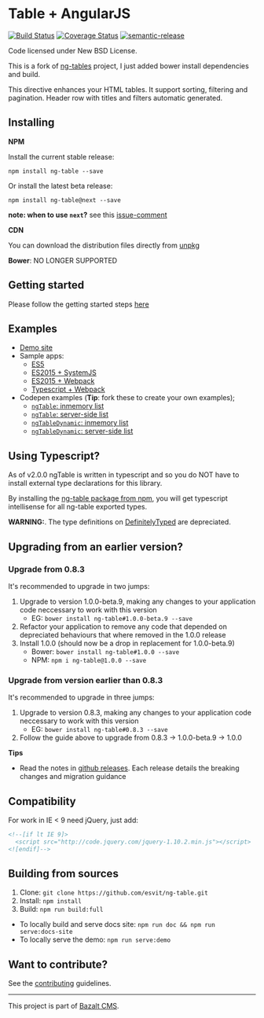 Table + AngularJS
=================
[![Build Status](https://travis-ci.org/esvit/ng-table.svg)](https://travis-ci.org/esvit/ng-table) [![Coverage Status](https://coveralls.io/repos/esvit/ng-table/badge.png)](https://coveralls.io/r/esvit/ng-table)
[![semantic-release](https://img.shields.io/badge/%20%20%F0%9F%93%A6%F0%9F%9A%80-semantic--release-e10079.svg)](https://github.com/semantic-release/semantic-release)

Code licensed under New BSD License.

This is a fork of [ng-tables](http://ng-table.com/) project, I just added bower install dependencies and build. 

This directive enhances your HTML tables. It support sorting, filtering and pagination.
Header row with titles and filters automatic generated.


## Installing

**NPM**

Install the current stable release:
```
npm install ng-table --save
```
Or install the latest beta release:
```
npm install ng-table@next --save
```

**note: when to use `next`?** see this [issue-comment](https://github.com/esvit/ng-table/issues/953#issuecomment-270905068)

**CDN**

You can download the distribution files directly from [unpkg](https://unpkg.com/ng-table/bundles/)

**Bower**: NO LONGER SUPPORTED


## Getting started

Please follow the getting started steps [here](http://ng-table.com/)


## Examples

* [Demo site](http://ng-table.com/)
* Sample apps:
    * [ES5](demo-apps/es5/readme.md)
    * [ES2015 + SystemJS](demo-apps/es6-systemjs/readme.md)
    * [ES2015 + Webpack](demo-apps/es6-webpack/readme.md)
    * [Typescript + Webpack](demo-apps/ts-webpack/readme.md)
* Codepen examples (**Tip**: fork these to create your own examples);
    * [`ngTable`: inmemory list](http://codepen.io/christianacca/pen/VLqVeo?editors=101)
    * [`ngTable`: server-side list](http://codepen.io/christianacca/pen/VLqqjP?editors=101)
    * [`ngTableDynamic`: inmemory list](http://codepen.io/christianacca/pen/jPxgzY?editors=101)
    * [`ngTableDynamic`: server-side list](http://codepen.io/christianacca/pen/JdwwrR/?editors=101)


## Using Typescript?

As of v2.0.0 ngTable is written in typescript and so you do NOT have to install external type declarations for this library.

By installing the [ng-table package from npm](https://www.npmjs.com/package/ng-table), you will get typescript intellisense for all ng-table exported types.

**WARNING:**. The type definitions on [DefinitelyTyped](https://github.com/DefinitelyTyped/DefinitelyTyped/tree/master/ng-table) are depreciated.


## Upgrading from an earlier version?

### Upgrade from 0.8.3

It's recommended to upgrade in two jumps:

1. Upgrade to version 1.0.0-beta.9, making any changes to your application code neccessary to work with this version
    * EG: `bower install ng-table#1.0.0-beta.9 --save`
2. Refactor your application to remove any code that depended on depreciated behaviours that where removed in the 1.0.0 release
3. Install 1.0.0 (should now be a drop in replacement for 1.0.0-beta.9)
    * Bower: `bower install ng-table#1.0.0 --save`
    * NPM: `npm i ng-table@1.0.0 --save`


### Upgrade from version earlier than 0.8.3

It's recommended to upgrade in three jumps:

1. Upgrade to version 0.8.3, making any changes to your application code neccessary to work with this version
    * EG: `bower install ng-table#0.8.3 --save`
3. Follow the guide above to upgrade from 0.8.3 -> 1.0.0-beta.9 -> 1.0.0

**Tips**
* Read the notes in [github releases](https://github.com/esvit/ng-table/releases). Each release details the breaking changes and migration guidance


## Compatibility

For work in IE < 9 need jQuery, just add:
```html
<!--[if lt IE 9]>
  <script src="http://code.jquery.com/jquery-1.10.2.min.js"></script>
<![endif]-->
```


## Building from sources

1. Clone: `git clone https://github.com/esvit/ng-table.git`
2. Install: `npm install` 
3. Build: `npm run build:full`

* To locally build and serve docs site: `npm run doc && npm run serve:docs-site`
* To locally serve the demo: `npm run serve:demo`


## Want to contribute?

See the [contributing](CONTRIBUTING.md) guidelines.

---

This project is part of [Bazalt CMS](http://bazalt-cms.com/).

